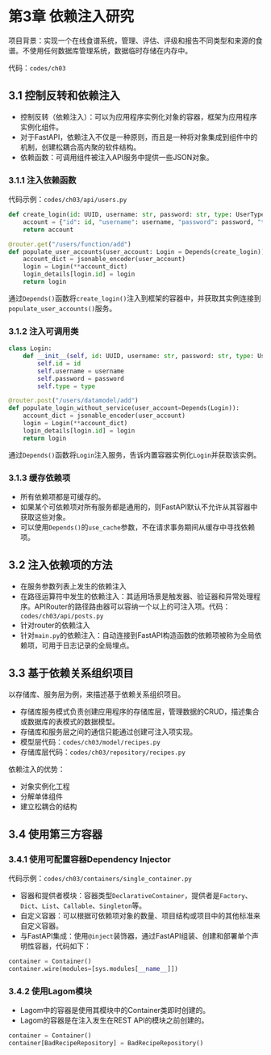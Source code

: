 # 第3章 依赖注入研究

项目背景：实现一个在线食谱系统，管理、评估、评级和报告不同类型和来源的食谱。不使用任何数据库管理系统，数据临时存储在内存中。

代码：`codes/ch03`

## 3.1 控制反转和依赖注入

- 控制反转（依赖注入）：可以为应用程序实例化对象的容器，框架为应用程序实例化组件。
- 对于FastAPI，依赖注入不仅是一种原则，而且是一种将对象集成到组件中的机制，创建松耦合高内聚的软件结构。
- 依赖函数：可调用组件被注入API服务中提供一些JSON对象。

### 3.1.1 注入依赖函数

代码示例：`codes/ch03/api/users.py`

```python
def create_login(id: UUID, username: str, password: str, type: UserType):
    account = {"id": id, "username": username, "password": password, "type": type}
    return account

@router.get("/users/function/add")
def populate_user_accounts(user_account: Login = Depends(create_login)):
    account_dict = jsonable_encoder(user_account)
    login = Login(**account_dict)
    login_details[login.id] = login
    return login
```

通过`Depends()`函数将`create_login()`注入到框架的容器中，并获取其实例连接到`populate_user_accounts()`服务。

### 3.1.2 注入可调用类

```python
class Login:
    def __init__(self, id: UUID, username: str, password: str, type: UserType):
        self.id = id
        self.username = username
        self.password = password
        self.type = type

@router.post("/users/datamodel/add")
def populate_login_without_service(user_account=Depends(Login)):
    account_dict = jsonable_encoder(user_account)
    login = Login(**account_dict)
    login_details[login.id] = login
    return login
```

通过`Depends()`函数将`Login`注入服务，告诉内置容器实例化`Login`并获取该实例。

### 3.1.3 缓存依赖项

- 所有依赖项都是可缓存的。
- 如果某个可依赖项对所有服务都是通用的，则FastAPI默认不允许从其容器中获取这些对象。
- 可以使用`Depends()`的`use_cache`参数，不在请求事务期间从缓存中寻找依赖项。

## 3.2 注入依赖项的方法

- 在服务参数列表上发生的依赖注入
- 在路径运算符中发生的依赖注入：其适用场景是触发器、验证器和异常处理程序。APIRouter的路径路由器可以容纳一个以上的可注入项。代码：`codes/ch03/api/posts.py`
- 针对router的依赖注入
- 针对`main.py`的依赖注入：自动连接到FastAPI构造函数的依赖项被称为全局依赖项，可用于日志记录的全局埋点。

## 3.3 基于依赖关系组织项目

以存储库、服务层为例，来描述基于依赖关系组织项目。

- 存储库服务模式负责创建应用程序的存储库层，管理数据的CRUD，描述集合或数据库的表模式的数据模型。
- 存储库和服务层之间的通信只能通过创建可注入项实现。
- 模型层代码：`codes/ch03/model/recipes.py`
- 存储库层代码：`codes/ch03/repository/recipes.py`

依赖注入的优势：
- 对象实例化工程
- 分解单体组件
- 建立松耦合的结构

## 3.4 使用第三方容器

### 3.4.1 使用可配置容器Dependency Injector

代码示例：`codes/ch03/containers/single_container.py`

- 容器和提供者模块：容器类型`DeclarativeContainer`，提供者是`Factory`、`Dict`、`List`、`Callable`、`Singleton`等。
- 自定义容器：可以根据可依赖项对象的数量、项目结构或项目中的其他标准来自定义容器。
- 与FastAPI集成：使用`@inject`装饰器，通过FastAPI组装、创建和部署单个声明性容器，代码如下：
```python
container = Container()
container.wire(modules=[sys.modules[__name__]])
```

### 3.4.2 使用Lagom模块

- Lagom中的容器是使用其模块中的Container类即时创建的。
- Lagom的容器是在注入发生在REST API的模块之前创建的。
```python
container = Container()
container[BadRecipeRepository] = BadRecipeRepository()
```
